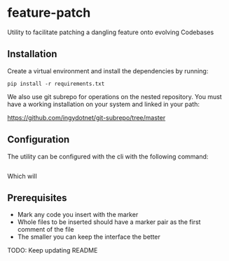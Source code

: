 # feature-patch
Utility to facilitate patching a dangling feature onto evolving Codebases


## Installation

Create a virtual environment and install the dependencies by running:

```
pip install -r requirements.txt
```

We also use git subrepo for operations on the nested repository. You must have a working
installation on your system and linked in your path: 

https://github.com/ingydotnet/git-subrepo/tree/master


## Configuration

The utility can be configured with the cli with the following command:

```

```

Which will 



## Prerequisites

- Mark any code you insert with the marker
- Whole files to be inserted should have a marker pair as the first comment of the file
- The smaller you can keep the interface the better


TODO: Keep updating README